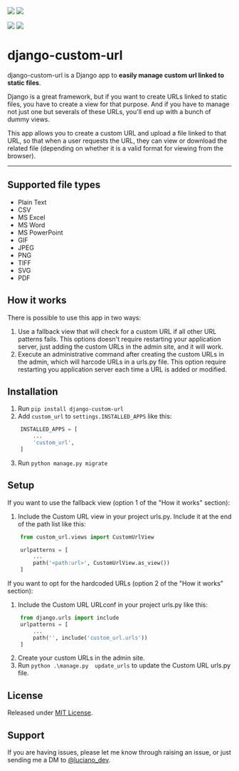 [![](https://img.shields.io/pypi/pyversions/django-custom-url?color=3776AB&logo=python&logoColor=white)](https://www.python.org/)
[![](https://img.shields.io/pypi/djversions/django-custom-url?color=0C4B33&label=django&logo=django&logoColor=white)](https://www.djangoproject.com/)

[![](https://img.shields.io/pypi/v/django-custom-url?color=3776AB&logo=pypi&logoColor=white)](https://pypi.org/project/django-custom-url/)
[![](https://img.shields.io/pypi/l/django-custom-url?color=3776AB)](https://github.com/luciano-im/django-custom-url/blob/main/LICENSE)


# django-custom-url
django-custom-url is a Django app to **easily manage custom url linked to static files**.

Django is a great framework, but if you want to create URLs linked to static files, you have 
to create a view for that purpose. And if you have to manage not just one but severals of these URLs, you'll end up
with a bunch of dummy views.

This app allows you to create a custom URL and upload a file linked to that URL, so that when a user requests
the URL, they can view or download the related file (depending on whether it is a valid format for viewing from the browser).

---


## Supported file types
* Plain Text
* CSV
* MS Excel
* MS Word
* MS PowerPoint
* GIF
* JPEG
* PNG
* TIFF
* SVG
* PDF


## How it works
There is possible to use this app in two ways:
1. Use a fallback view that will check for a custom URL if all other URL patterns fails.
   This options doesn't require restarting your application server, just adding the custom URLs in the admin site, and it will work.
2. Execute an administrative command after creating the custom URLs in the admin, which will harcode URLs in a urls.py file.
   This option require restarting you application server each time a URL is added or modified.


## Installation
1. Run `pip install django-custom-url`
2. Add `custom_url` to `settings.INSTALLED_APPS` like this:
```python
    INSTALLED_APPS = [
        ...
        'custom_url',
    ]
```
3. Run `python manage.py migrate`


## Setup
If you want to use the fallback view (option 1 of the "How it works" section):

1. Include the Custom URL view in your project urls.py. Include it at the end of the path list like this:
```python
    from custom_url.views import CustomUrlView

    urlpatterns = [
        ...
        path('<path:url>', CustomUrlView.as_view())
    ]
```


If you want to opt for the hardcoded URLs (option 2 of the "How it works" section):

1. Include the Custom URL URLconf in your project urls.py like this:
```python
    from django.urls import include
    urlpatterns = [
        ...
        path('', include('custom_url.urls'))
    ]
```
2. Create your custom URLs in the admin site.
3. Run `python .\manage.py  update_urls` to update the Custom URL urls.py file.



## License
Released under [MIT License](LICENSE).



## Support
If you are having issues, please let me know through raising an issue, or just sending me a DM to [@luciano_dev](https://twitter.com/luciano_dev).